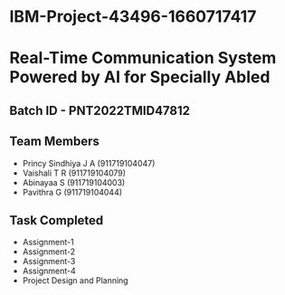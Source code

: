 # IBM-Project-43496-1660717417

# Real-Time Communication System Powered by AI for Specially Abled

## Batch ID - PNT2022TMID47812

## Team Members

 - Princy Sindhiya J A  (911719104047)
 - Vaishali T R (911719104079)
 - Abinayaa S (911719104003)
 - Pavithra G (911719104044)
 
## Task Completed

 - Assignment-1
 - Assignment-2
 - Assignment-3
 - Assignment-4
 - Project Design and Planning 
 
